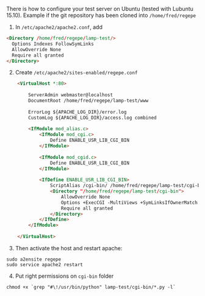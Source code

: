 There is how to configure your test server on Ubuntu (tested with Lubuntu 15.10). Example if the git repository has been cloned into `/home/fred/regepe`

1. In `/etc/apache2/apache2.conf`, add
```html
<Directory /home/fred/regepe/lamp-test/>
  Options Indexes FollowSymLinks
  AllowOverride None
  Require all granted
</Directory>
```
2. Create `/etc/apache2/sites-enabled/regepe.conf`
```html
    <VirtualHost *:80>
    
	    ServerAdmin webmaster@localhost
    	DocumentRoot /home/fred/regepe/lamp-test/www
    
	    ErrorLog ${APACHE_LOG_DIR}/error.log
    	CustomLog ${APACHE_LOG_DIR}/access.log combined
    
	    <IfModule mod_alias.c>
    		<IfModule mod_cgi.c>
    			Define ENABLE_USR_LIB_CGI_BIN
    		</IfModule>
    
		    <IfModule mod_cgid.c>
    			Define ENABLE_USR_LIB_CGI_BIN
    		</IfModule>
    
		    <IfDefine ENABLE_USR_LIB_CGI_BIN>
    			ScriptAlias /cgi-bin/ /home/fred/regepe/lamp-test/cgi-bin/
    			<Directory "/home/fred/regepe/lamp-test/cgi-bin">
    				AllowOverride None
    				Options +ExecCGI -MultiViews +SymLinksIfOwnerMatch
    				Require all granted
    			</Directory>
    		</IfDefine>
    	</IfModule>
    
    </VirtualHost>
```

3. Then activate the host and restart apache:
```
sudo a2ensite regepe
sudo service apache2 restart
```

4. Put right permissions on `cgi-bin` folder
```shell
chmod +x `grep "#\!/usr/bin/python" lamp-test/cgi-bin/*.py -l`
```
